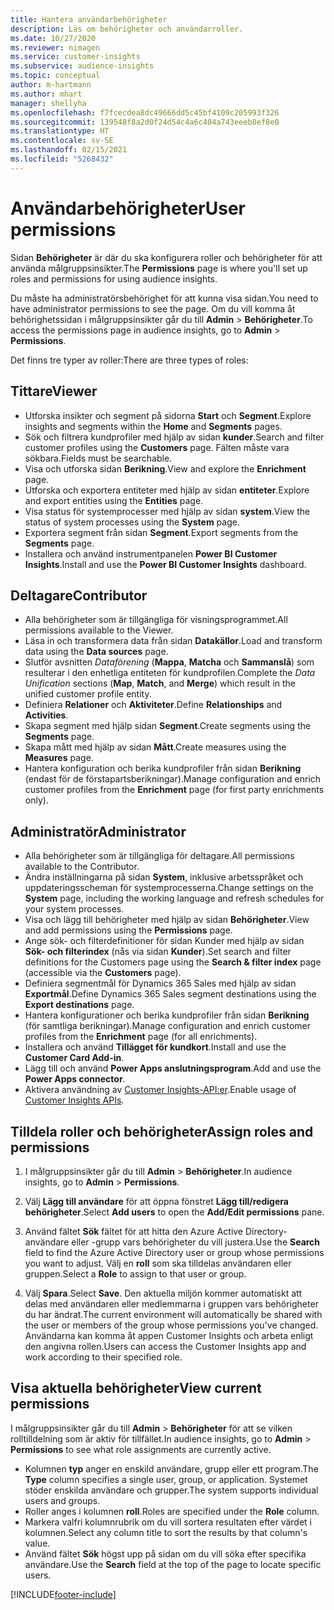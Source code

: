 ```yaml
---
title: Hantera användarbehörigheter
description: Läs om behörigheter och användarroller.
ms.date: 10/27/2020
ms.reviewer: nimagen
ms.service: customer-insights
ms.subservice: audience-insights
ms.topic: conceptual
author: m-hartmann
ms.author: mhart
manager: shellyha
ms.openlocfilehash: f7fcecdea8dc49666dd5c45bf4109c205993f326
ms.sourcegitcommit: 139548f8a2d0f24d54c4a6c404a743eeeb8ef8e0
ms.translationtype: HT
ms.contentlocale: sv-SE
ms.lasthandoff: 02/15/2021
ms.locfileid: "5268432"
---
```

# <a name="user-permissions"></a><span data-ttu-id="58acc-103">Användarbehörigheter</span><span class="sxs-lookup"><span data-stu-id="58acc-103">User permissions</span></span>

<span data-ttu-id="58acc-104">Sidan **Behörigheter** är där du ska konfigurera roller och behörigheter för att använda målgruppsinsikter.</span><span class="sxs-lookup"><span data-stu-id="58acc-104">The **Permissions** page is where you'll set up roles and permissions for using audience insights.</span></span>

<span data-ttu-id="58acc-105">Du måste ha administratörsbehörighet för att kunna visa sidan.</span><span class="sxs-lookup"><span data-stu-id="58acc-105">You need to have administrator permissions to see the page.</span></span> <span data-ttu-id="58acc-106">Om du vill komma åt behörighetssidan i målgruppsinsikter går du till **Admin** > **Behörigheter**.</span><span class="sxs-lookup"><span data-stu-id="58acc-106">To access the permissions page in audience insights, go to **Admin** > **Permissions**.</span></span>

<span data-ttu-id="58acc-107">Det finns tre typer av roller:</span><span class="sxs-lookup"><span data-stu-id="58acc-107">There are three types of roles:</span></span>

## <a name="viewer"></a><span data-ttu-id="58acc-108">Tittare</span><span class="sxs-lookup"><span data-stu-id="58acc-108">Viewer</span></span>

- <span data-ttu-id="58acc-109">Utforska insikter och segment på sidorna **Start** och **Segment**.</span><span class="sxs-lookup"><span data-stu-id="58acc-109">Explore insights and segments within the **Home** and **Segments** pages.</span></span>
- <span data-ttu-id="58acc-110">Sök och filtrera kundprofiler med hjälp av sidan **kunder**.</span><span class="sxs-lookup"><span data-stu-id="58acc-110">Search and filter customer profiles using the **Customers** page.</span></span> <span data-ttu-id="58acc-111">Fälten måste vara sökbara.</span><span class="sxs-lookup"><span data-stu-id="58acc-111">Fields must be searchable.</span></span>
- <span data-ttu-id="58acc-112">Visa och utforska sidan **Berikning**.</span><span class="sxs-lookup"><span data-stu-id="58acc-112">View and explore the **Enrichment** page.</span></span>
- <span data-ttu-id="58acc-113">Utforska och exportera entiteter med hjälp av sidan **entiteter**.</span><span class="sxs-lookup"><span data-stu-id="58acc-113">Explore and export entities using the **Entities** page.</span></span>
- <span data-ttu-id="58acc-114">Visa status för systemprocesser med hjälp av sidan **system**.</span><span class="sxs-lookup"><span data-stu-id="58acc-114">View the status of system processes  using the **System** page.</span></span>
- <span data-ttu-id="58acc-115">Exportera segment från sidan **Segment**.</span><span class="sxs-lookup"><span data-stu-id="58acc-115">Export segments from the **Segments** page.</span></span>
- <span data-ttu-id="58acc-116">Installera och använd instrumentpanelen **Power BI Customer Insights**.</span><span class="sxs-lookup"><span data-stu-id="58acc-116">Install and use the **Power BI Customer Insights** dashboard.</span></span>

## <a name="contributor"></a><span data-ttu-id="58acc-117">Deltagare</span><span class="sxs-lookup"><span data-stu-id="58acc-117">Contributor</span></span>

- <span data-ttu-id="58acc-118">Alla behörigheter som är tillgängliga för visningsprogrammet.</span><span class="sxs-lookup"><span data-stu-id="58acc-118">All permissions available to the Viewer.</span></span>
- <span data-ttu-id="58acc-119">Läsa in och transformera data från sidan **Datakällor**.</span><span class="sxs-lookup"><span data-stu-id="58acc-119">Load and transform data using the **Data sources** page.</span></span>
- <span data-ttu-id="58acc-120">Slutför avsnitten *Dataförening* (**Mappa**, **Matcha** och **Sammanslå**) som resulterar i den enhetliga entiteten för kundprofilen.</span><span class="sxs-lookup"><span data-stu-id="58acc-120">Complete the *Data Unification* sections (**Map**, **Match**, and **Merge**) which result in the unified customer profile entity.</span></span>
- <span data-ttu-id="58acc-121">Definiera **Relationer** och **Aktiviteter**.</span><span class="sxs-lookup"><span data-stu-id="58acc-121">Define **Relationships** and **Activities**.</span></span>
- <span data-ttu-id="58acc-122">Skapa segment med hjälp sidan **Segment**.</span><span class="sxs-lookup"><span data-stu-id="58acc-122">Create segments using the **Segments** page.</span></span>
- <span data-ttu-id="58acc-123">Skapa mått med hjälp av sidan **Mått**.</span><span class="sxs-lookup"><span data-stu-id="58acc-123">Create measures using the **Measures** page.</span></span>
- <span data-ttu-id="58acc-124">Hantera konfiguration och berika kundprofiler från sidan **Berikning** (endast för de förstapartsberikningar).</span><span class="sxs-lookup"><span data-stu-id="58acc-124">Manage configuration and enrich customer profiles from the **Enrichment** page (for first party enrichments only).</span></span>

## <a name="administrator"></a><span data-ttu-id="58acc-125">Administratör</span><span class="sxs-lookup"><span data-stu-id="58acc-125">Administrator</span></span>

- <span data-ttu-id="58acc-126">Alla behörigheter som är tillgängliga för deltagare.</span><span class="sxs-lookup"><span data-stu-id="58acc-126">All permissions available to the Contributor.</span></span>
- <span data-ttu-id="58acc-127">Ändra inställningarna på sidan **System**, inklusive arbetsspråket och uppdateringsscheman för systemprocesserna.</span><span class="sxs-lookup"><span data-stu-id="58acc-127">Change settings on the **System** page, including the working language and refresh schedules for your system processes.</span></span>
- <span data-ttu-id="58acc-128">Visa och lägg till behörigheter med hjälp av sidan **Behörigheter**.</span><span class="sxs-lookup"><span data-stu-id="58acc-128">View and add permissions using the **Permissions** page.</span></span>
- <span data-ttu-id="58acc-129">Ange sök- och filterdefinitioner för sidan Kunder med hjälp av sidan **Sök- och filterindex** (nås via sidan **Kunder**).</span><span class="sxs-lookup"><span data-stu-id="58acc-129">Set search and filter definitions for the Customers page using the **Search & filter index** page (accessible via the **Customers** page).</span></span>
- <span data-ttu-id="58acc-130">Definiera segmentmål för Dynamics 365 Sales med hjälp av sidan **Exportmål**.</span><span class="sxs-lookup"><span data-stu-id="58acc-130">Define Dynamics 365 Sales segment destinations using the **Export destinations** page.</span></span>
- <span data-ttu-id="58acc-131">Hantera konfigurationer och berika kundprofiler från sidan **Berikning** (för samtliga berikningar).</span><span class="sxs-lookup"><span data-stu-id="58acc-131">Manage configuration and enrich customer profiles from the **Enrichment** page (for all enrichments).</span></span>
- <span data-ttu-id="58acc-132">Installera och använd **Tillägget för kundkort**.</span><span class="sxs-lookup"><span data-stu-id="58acc-132">Install and use the **Customer Card Add-in**.</span></span>
- <span data-ttu-id="58acc-133">Lägg till och använd **Power Apps anslutningsprogram**.</span><span class="sxs-lookup"><span data-stu-id="58acc-133">Add and use the **Power Apps connector**.</span></span>
- <span data-ttu-id="58acc-134">Aktivera användning av [Customer Insights-API:er](apis.md).</span><span class="sxs-lookup"><span data-stu-id="58acc-134">Enable usage of [Customer Insights APIs](apis.md).</span></span>

## <a name="assign-roles-and-permissions"></a><span data-ttu-id="58acc-135">Tilldela roller och behörigheter</span><span class="sxs-lookup"><span data-stu-id="58acc-135">Assign roles and permissions</span></span>

1. <span data-ttu-id="58acc-136">I målgruppsinsikter går du till **Admin** > **Behörigheter**.</span><span class="sxs-lookup"><span data-stu-id="58acc-136">In audience insights, go to **Admin** > **Permissions**.</span></span>

1. <span data-ttu-id="58acc-137">Välj **Lägg till användare** för att öppna fönstret **Lägg till/redigera behörigheter**.</span><span class="sxs-lookup"><span data-stu-id="58acc-137">Select **Add users** to open the **Add/Edit permissions** pane.</span></span>

1. <span data-ttu-id="58acc-138">Använd fältet **Sök** fältet för att hitta den Azure Active Directory-användare eller -grupp vars behörigheter du vill justera.</span><span class="sxs-lookup"><span data-stu-id="58acc-138">Use the **Search** field to find the Azure Active Directory user or group whose permissions you want to adjust.</span></span> <span data-ttu-id="58acc-139">Välj en **roll** som ska tilldelas användaren eller gruppen.</span><span class="sxs-lookup"><span data-stu-id="58acc-139">Select a **Role** to assign to that user or group.</span></span>

1. <span data-ttu-id="58acc-140">Välj **Spara**.</span><span class="sxs-lookup"><span data-stu-id="58acc-140">Select **Save**.</span></span> <span data-ttu-id="58acc-141">Den aktuella miljön kommer automatiskt att delas med användaren eller medlemmarna i gruppen vars behörigheter du har ändrat.</span><span class="sxs-lookup"><span data-stu-id="58acc-141">The current environment will automatically be shared with the user or members of the group whose permissions you've changed.</span></span> <span data-ttu-id="58acc-142">Användarna kan komma åt appen Customer Insights och arbeta enligt den angivna rollen.</span><span class="sxs-lookup"><span data-stu-id="58acc-142">Users can access the Customer Insights app and work according to their specified role.</span></span>

## <a name="view-current-permissions"></a><span data-ttu-id="58acc-143">Visa aktuella behörigheter</span><span class="sxs-lookup"><span data-stu-id="58acc-143">View current permissions</span></span>

<span data-ttu-id="58acc-144">I målgruppsinsikter går du till **Admin** > **Behörigheter** för att se vilken rolltilldelning som är aktiv för tillfället.</span><span class="sxs-lookup"><span data-stu-id="58acc-144">In audience insights, go to **Admin** > **Permissions** to see what role assignments are currently active.</span></span>

- <span data-ttu-id="58acc-145">Kolumnen **typ** anger en enskild användare, grupp eller ett program.</span><span class="sxs-lookup"><span data-stu-id="58acc-145">The **Type** column specifies a single user, group, or application.</span></span> <span data-ttu-id="58acc-146">Systemet stöder enskilda användare och grupper.</span><span class="sxs-lookup"><span data-stu-id="58acc-146">The system supports individual users and groups.</span></span>
- <span data-ttu-id="58acc-147">Roller anges i kolumnen **roll**.</span><span class="sxs-lookup"><span data-stu-id="58acc-147">Roles are specified under the **Role** column.</span></span>
- <span data-ttu-id="58acc-148">Markera valfri kolumnrubrik om du vill sortera resultaten efter värdet i kolumnen.</span><span class="sxs-lookup"><span data-stu-id="58acc-148">Select any column title to sort the results by that column's value.</span></span>
- <span data-ttu-id="58acc-149">Använd fältet **Sök** högst upp på sidan om du vill söka efter specifika användare.</span><span class="sxs-lookup"><span data-stu-id="58acc-149">Use the **Search** field at the top of the page to locate specific users.</span></span>


[!INCLUDE[footer-include](../includes/footer-banner.md)]